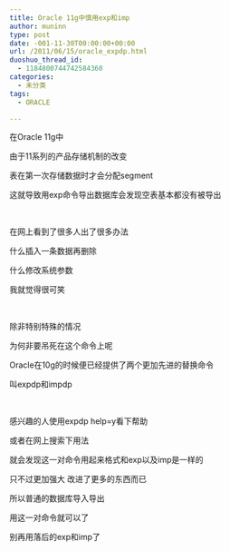 ```yaml
---
title: Oracle 11g中慎用exp和imp
author: muninn
type: post
date: -001-11-30T00:00:00+00:00
url: /2011/06/15/oracle_expdp.html
duoshuo_thread_id:
  - 1184800744742584360
categories:
  - 未分类
tags:
  - ORACLE

---
```

在Oracle 11g中

由于11系列的产品存储机制的改变

表在第一次存储数据时才会分配segment

这就导致用exp命令导出数据库会发现空表基本都没有被导出

&#160;

在网上看到了很多人出了很多办法

什么插入一条数据再删除

什么修改系统参数

我就觉得很可笑

&#160;

除非特别特殊的情况

为何非要吊死在这个命令上呢

Oracle在10g的时候便已经提供了两个更加先进的替换命令

叫expdp和impdp

&#160;

感兴趣的人使用expdp help=y看下帮助

或者在网上搜索下用法

就会发现这一对命令用起来格式和exp以及imp是一样的

只不过更加强大 改进了更多的东西而已

所以普通的数据库导入导出

用这一对命令就可以了

别再用落后的exp和imp了